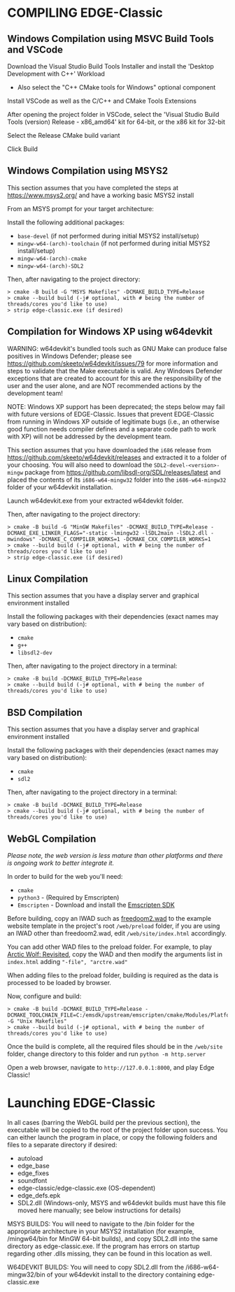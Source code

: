 
# COMPILING EDGE-Classic

## Windows Compilation using MSVC Build Tools and VSCode

Download the Visual Studio Build Tools Installer and install the 'Desktop Development with C++' Workload
  - Also select the "C++ CMake tools for Windows" optional component

Install VSCode as well as the C/C++ and CMake Tools Extensions

After opening the project folder in VSCode, select the 'Visual Studio Build Tools (version) Release - x86_amd64' kit for 64-bit, or the x86 kit for 32-bit

Select the Release CMake build variant

Click Build

## Windows Compilation using MSYS2

This section assumes that you have completed the steps at https://www.msys2.org/ and have a working basic MSYS2 install

From an MSYS prompt for your target architecture:

Install the following additional packages:
* `base-devel` (if not performed during initial MSYS2 install/setup)
* `mingw-w64-(arch)-toolchain` (if not performed during initial MSYS2 install/setup)
* `mingw-w64-(arch)-cmake`
* `mingw-w64-(arch)-SDL2`

Then, after navigating to the project directory:

```
> cmake -B build -G "MSYS Makefiles" -DCMAKE_BUILD_TYPE=Release
> cmake --build build (-j# optional, with # being the number of threads/cores you'd like to use)
> strip edge-classic.exe (if desired)
```

## Compilation for Windows XP using w64devkit

WARNING: w64devkit's bundled tools such as GNU Make can produce false positives in Windows Defender; please see https://github.com/skeeto/w64devkit/issues/79 for more information and steps to validate that the Make executable is valid. Any Windows Defender exceptions that are created to account for this are the responsibility of the user and the user alone, and are NOT recommended actions by the development team!

NOTE: Windows XP support has been deprecated; the steps below may fail with future versions of EDGE-Classic. Issues that prevent EDGE-Classic from running in Windows XP outside of legitimate bugs (i.e., an otherwise good function needs compiler defines and a separate code path to work with XP) will not be addressed by the development team.

This section assumes that you have downloaded the `i686` release from https://github.com/skeeto/w64devkit/releases and extracted it to a folder of your choosing. You will also need to download the `SDL2-devel-<version>-mingw` package from https://github.com/libsdl-org/SDL/releases/latest and placed the contents of its `i686-w64-mingw32` folder into the `i686-w64-mingw32` folder of your w64devkit installation.

Launch w64devkit.exe from your extracted w64devkit folder.

Then, after navigating to the project directory:

```
> cmake -B build -G "MinGW Makefiles" -DCMAKE_BUILD_TYPE=Release -DCMAKE_EXE_LINKER_FLAGS="-static -lmingw32 -lSDL2main -lSDL2.dll -mwindows" -DCMAKE_C_COMPILER_WORKS=1 -DCMAKE_CXX_COMPILER_WORKS=1
> cmake --build build (-j# optional, with # being the number of threads/cores you'd like to use)
> strip edge-classic.exe (if desired)
```

## Linux Compilation

This section assumes that you have a display server and graphical environment installed

Install the following packages with their dependencies (exact names may vary based on distribution):
* `cmake`
* `g++`
* `libsdl2-dev`

Then, after navigating to the project directory in a terminal:

```
> cmake -B build -DCMAKE_BUILD_TYPE=Release
> cmake --build build (-j# optional, with # being the number of threads/cores you'd like to use)
```

## BSD Compilation

This section assumes that you have a display server and graphical environment installed

Install the following packages with their dependencies (exact names may vary based on distribution):
* `cmake`
* `sdl2`

Then, after navigating to the project directory in a terminal:

```
> cmake -B build -DCMAKE_BUILD_TYPE=Release
> cmake --build build (-j# optional, with # being the number of threads/cores you'd like to use)
```
## WebGL Compilation

*Please note, the web version is less mature than other platforms and there is ongoing work to better integrate it.*

In order to build for the web you'll need:

* `cmake`
* `python3` - (Required by Emscripten)
* `Emscripten` - Download and install the [Emscripten SDK](https://emscripten.org/docs/getting_started/downloads.html)  

Before building, copy an IWAD such as [freedoom2.wad](https://freedoom.github.io/download.html) to the example website template in the project's root ```/web/preload``` folder, if you are using an IWAD other than freedoom2.wad, edit ```/web/site/index.html``` accordingly.  

You can add other WAD files to the preload folder.  For example, to play  [Arctic Wolf: Revisited](https://www.moddb.com/mods/edge-classic-add-ons/downloads/arctic-wolf-revisited), copy the WAD and then modify the arguments list in ```index.html``` adding ```"-file", "arctre.wad"```

When adding files to the preload folder, building is required as the data is processed to be loaded by browser. 

Now, configure and build:

```
> cmake -B build -DCMAKE_BUILD_TYPE=Release -DCMAKE_TOOLCHAIN_FILE=C:/emsdk/upstream/emscripten/cmake/Modules/Platform/Emscripten.cmake -G "Unix Makefiles"
> cmake --build build (-j# optional, with # being the number of threads/cores you'd like to use)
```

Once the build is complete, all the required files should be in the ```/web/site``` folder, change directory to this folder and run ```python -m http.server```

Open a web browser, navigate to ```http://127.0.0.1:8000```, and play Edge Classic!   

# Launching EDGE-Classic

In all cases (barring the WebGL build per the previous section), the executable will be copied to the root of the project folder upon success. You can either launch the program in place, or copy the following folders and files to a separate directory if desired:
* autoload
* edge_base
* edge_fixes
* soundfont
* edge-classic/edge-classic.exe (OS-dependent)
* edge_defs.epk
* SDL2.dll (Windows-only, MSYS and w64devkit builds must have this file moved here manually; see below instructions for details)

MSYS BUILDS: You will need to navigate to the /bin folder for the appropriate architecture in your MSYS2 installation (for example, /mingw64/bin for MinGW 64-bit builds), and copy SDL2.dll into the same directory as edge-classic.exe. If the program has errors on startup regarding other .dlls missing, they can be found in this location as well.

W64DEVKIT BUILDS: You will need to copy SDL2.dll from the /i686-w64-mingw32/bin of your w64devkit install to the directory containing edge-classic.exe 
